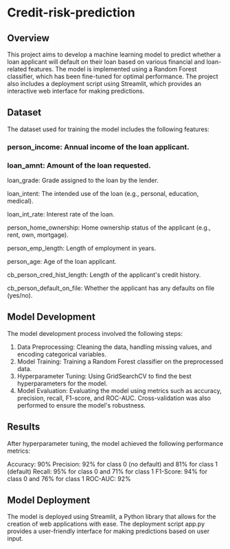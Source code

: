 # Credit-risk-prediction
## Overview

This project aims to develop a machine learning model to predict whether a loan applicant will default on their loan based on various financial and loan-related features. The model is implemented using a Random Forest classifier, which has been fine-tuned for optimal performance. The project also includes a deployment script using Streamlit, which provides an interactive web interface for making predictions.

## Dataset

The dataset used for training the model includes the following features:

### person_income: Annual income of the loan applicant.

### loan_amnt: Amount of the loan requested.

loan_grade: Grade assigned to the loan by the lender.

loan_intent: The intended use of the loan (e.g., personal, education, medical).

loan_int_rate: Interest rate of the loan.

person_home_ownership: Home ownership status of the applicant (e.g., rent, own, mortgage).

person_emp_length: Length of employment in years.

person_age: Age of the loan applicant.

cb_person_cred_hist_length: Length of the applicant's credit history.

cb_person_default_on_file: Whether the applicant has any defaults on file (yes/no).

## Model Development

The model development process involved the following steps:

1. Data Preprocessing: Cleaning the data, handling missing values, and encoding categorical variables.
2. Model Training: Training a Random Forest classifier on the preprocessed data.
3. Hyperparameter Tuning: Using GridSearchCV to find the best hyperparameters for the model.
4. Model Evaluation: Evaluating the model using metrics such as accuracy, precision, recall, F1-score, and ROC-AUC. Cross-validation was also performed to ensure the model's robustness.
## Results
After hyperparameter tuning, the model achieved the following performance metrics:

Accuracy: 90%
Precision: 92% for class 0 (no default) and 81% for class 1 (default)
Recall: 95% for class 0 and 71% for class 1
F1-Score: 94% for class 0 and 76% for class 1
ROC-AUC: 92%
## Model Deployment

The model is deployed using Streamlit, a Python library that allows for the creation of web applications with ease. The deployment script app.py provides a user-friendly interface for making predictions based on user input.
